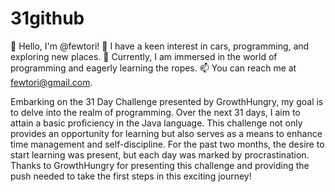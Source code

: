 # 31github
👋 Hello, I'm @fewtori! 👀 I have a keen interest in cars, programming, and exploring new places. 🌱 Currently, I am immersed in the world of programming and eagerly learning the ropes. 📫 You can reach me at fewtori@gmail.com.

Embarking on the 31 Day Challenge presented by GrowthHungry, my goal is to delve into the realm of programming. Over the next 31 days, I aim to attain a basic proficiency in the Java language. This challenge not only provides an opportunity for learning but also serves as a means to enhance time management and self-discipline. For the past two months, the desire to start learning was present, but each day was marked by procrastination. Thanks to GrowthHungry for presenting this challenge and providing the push needed to take the first steps in this exciting journey!
